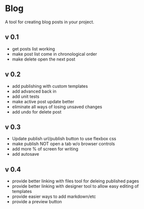 Blog
====

A tool for creating blog posts in your project.

v 0.1
-----
- get posts list working
- make post list come in chronological order
- make delete open the next post

v 0.2
-----
- add publishing with custom templates
- add advanced back in
- add unit tests
- make active post update better
- eliminate all ways of losing unsaved changes
- add undo for delete post

v 0.3
-----
- Update publish url/publish button to use flexbox css
- make publish NOT open a tab w/o browser controls
- add more % of screen for writing
- add autosave


v 0.4
-----
- provide better linking with files tool for deleing published pages
- provide better linking with designer tool to allow easy editing of templates
- provide easier ways to add markdown/etc
- provide a preview button
